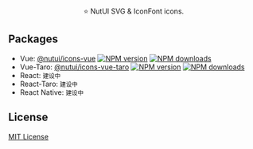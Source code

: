 

<p align="center">
⭐ NutUI SVG & IconFont icons.
</p>


## Packages

- Vue: [@nutui/icons-vue](./packages/icons-vue) [![NPM version](https://img.shields.io/npm/v/@nutui/icons-vue.svg?style=flat)](https://npmjs.org/package/@nutui/icons-vue) [![NPM downloads](http://img.shields.io/npm/dm/@nutui/icons-vue.svg?style=flat)](https://npmjs.org/package/@nutui/icons-vue)
- Vue-Taro: [@nutui/icons-vue-taro](./packages/icons-vue) [![NPM version](https://img.shields.io/npm/v/@nutui/icons-vue-taro.svg?style=flat)](https://npmjs.org/package/@nutui/icons-vue-taro) [![NPM downloads](http://img.shields.io/npm/dm/@nutui/icons-vue-taro.svg?style=flat)](https://npmjs.org/package/@nutui/icons-vue-taro)
- React: `建设中`
- React-Taro: `建设中`
- React Native: `建设中`


## License

[MIT License](./LICENSE)
